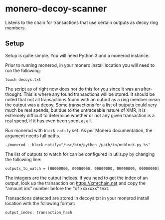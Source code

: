 # monero-decoy-scanner
Listens to the chain for transactions that use certain outputs as decoy ring members.

## Setup

Setup is quite simple. You will need Python 3 and a monerod instance.

Prior to running monerod, in your monero install location you will need to run the following:

```touch decoys.txt```

The script as of right now does not do this for you since it was an after-thought. This is where any found transactions will be stored. It should be noted that not all transactions found with an output as a ring member mean the output was a decoy. Some transactions for a list of outputs could very much be real spends, but due to the untraceable nature of XMR, it is extremely difficult to determine whether or not any given transaction is a real spend, if it has even been spent at all.

Run monerod with `block-notify` set. As per Monero documentation, the argument needs full paths.

```./monerod --block-notify="/usr/bin/python /path/to/onblock.py %s"```

The list of outputs to watch for can be configured in utils.py by changing the following line:

```outputs_to_watch = [00000000, 00000000, 00000000, 00000000, 00000000]```

The integers are the output indices. If you need to get the index of an output, look up the transaction on https://xmrchain.net and copy the "amount idx" number before the "of xxxxxxx" text.

Transactions detected are stored in decoys.txt in your monerod install location with the following format:

```output_index: transaction_hash```
